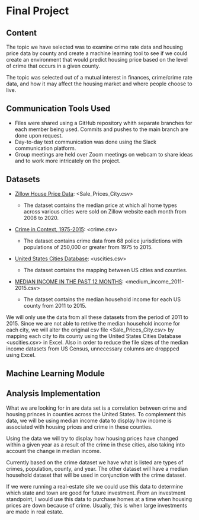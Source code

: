 # Final Project

## Content

The topic we have selected was to examine crime rate data and housing price data by county and create a machine learning tool to see if we could create an environment that would predict housing price based on the level of crime that occurs in a given county.

The topic was selected out of a mutual interest in finances, crime/crime rate data, and how it may affect the housing market and where people choose to live.


## Communication Tools Used

* Files were shared using a GitHub repository whith separate branches for each member being used. Commits and pushes to the main branch are done upon request.
* Day-to-day text communication was done using the Slack communication platform.
* Group meetings are held over Zoom meetings on webcam to share ideas and to work more intricately on the project.


## Datasets

* [Zillow House Price Data](https://www.kaggle.com/paultimothymooney/zillow-house-price-data): <Sale_Prices_City.csv>
  * The dataset contains the median price at which all home types across various cities were sold on Zillow website each month from 2008 to 2020. 

* [Crime in Context, 1975-2015](https://www.kaggle.com/marshallproject/crime-rates): <crime.csv> 
  * The dataset contains crime data from 68 police jurisdictions with populations of 250,000 or greater from 1975 to 2015. 

* [United States Cities Database](https://simplemaps.com/data/us-cities): <uscities.csv> 
  * The dataset contains the mapping between US cities and counties.

* [MEDIAN INCOME IN THE PAST 12 MONTHS](https://data.census.gov/cedsci/table?q=Median%20Household%20Income): <medium_income_2011-2015.csv>
  * The dataset contains the median household income for each US county from 2011 to 2015.

We will only use the data from all these datasets from the period of 2011 to 2015. Since we are not able to retrive the median household income for each city, we will alter the original csv file <Sale_Prices_City.csv> by mapping each city to its county using the United States Cities Database <uscities.csv> in Excel. Also in order to reduce the file sizes of the median income datasets from US Census, unnecessary columns are droppped using Excel.



## Machine Learning Module



## Analysis Implementation

What we are looking for in are data set is a correlation between crime and housing princes in counties across the United States. To complement this data, we will be using median income data to display how income is associated with housing prices and crime in these counties.

Using the data we will try to display how housing prices have changed within a given year as a result of the crime in these cities, also taking into account the change in median income.

Currently based on the crime dataset we have what is listed are types of crimes, population, county, and year.
The other dataset will have a median household dataset that will be used in conjunction with the crime dataset.

If we were running a real-estate site we could use this data to determine which state and town are good for future investment. From an investment standpoint, I would use this data to purchase homes at a time when housing prices are down because of crime. Usually, this is when large investments are made in real estate. 
